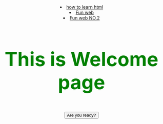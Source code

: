 <html>
<head>
<style> 
img{border:0}/* 设置图片边框为0 */ 
body{text-align:center;} 
.divcss5{ position:relative;width:550px; height:275px;margin:0 auto} 
.divcss5 a,.divcss5 span{display:none}
.divcss5:hover a.now{cursor:pointer; position:absolute; top:0; width:100%; height:100%; z-index:100; left:0; display:block;}
.divcss5:hover span{ display:block;position:absolute; bottom:0; left:0;color:#FFF;width:550px; z-index:10;height:36px; line-height:36px; background:#000;filter:alpha(opacity=60);-moz-opacity:0.5;opacity: 0.5;}
/* 设置显示文字定位位置，背景半透明(opacity) */ 
 
</style> 
</head>
<script type="text/javascript">
      function contxt() //定义函数
      {
         alert("Yes I am!");
      }
   </script>
<body> 
<style type="text/css">
h1{
    font-size:60px;
    color:green;	
    text-align:center;
}

</style>
<li><a href="https://hnsznj1998.github.io/demo/page1.html" title="test" >how to learn html</a> </li>
 <li><a href="https://aidn.jp/mikutap//" target="_blank" title="fun web" >Fun web</a> </li>
  <li><a href="http://mrdoob.com/lab/javascript/effects/solitaire/?url_type=39&object_type=webpage&pos=1&url_type=39&object_type=webpage&pos=1" target="_blank" title="fun web2" >Fun web NO.2</a> </li>
<h1>This is Welcome page</h1> <br />

<form>
      <input type="button"  value="Are you ready?" onclick="contxt()" /> <br /> 
   </form>


<div class="divcss5" style="background-image:url(https://hnsznj1998.github.io/pic1.jpg)">
<span>DIVCSS5</span>
<a href="https://hnsznj1998.github.io/demo/page1.html" class="now"></a> 
</div> 

</body>
</html>
